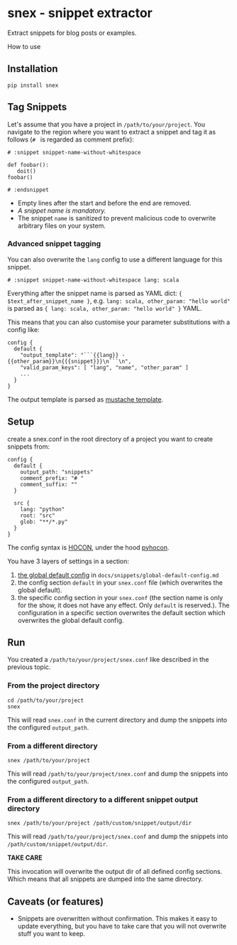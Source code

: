 # snex - snippet extractor

Extract snippets for blog posts or examples.

How to use

## Installation

    pip install snex

## Tag Snippets

Let's assume that you have a project in `/path/to/your/project`. You navigate to the
region where you want to extract a snippet and tag it as follows (`# ` is regarded as
comment prefix):

    # :snippet snippet-name-without-whitespace

    def foobar():
       doit()
    foobar()

    # :endsnippet

- Empty lines after the start and before the end are removed.
- _A snippet name is mandatory._
- The snippet `name` is sanitized to prevent malicious code to overwrite arbitrary files
  on your system.

### Advanced snippet tagging

You can also overwrite the `lang` config to use a different language for this snippet.

```
# :snippet snippet-name-without-whitespace lang: scala
```

Everything after the snippet name is parsed as YAML dict:
`{ $text_after_snippet_name }`, e.g. `lang: scala, other_param: "hello world"` is parsed as `{ lang: scala, other_param: "hello world" }` YAML.

This means that you can also customise your parameter substitutions with a config like:

```
config {
  default {
    "output_template": "```{{lang}} - {{other_param}}\n{{{snippet}}}\n```\n",
    "valid_param_keys": [ "lang", "name", "other_param" ]
    ...
  }
}
```

The output template is parsed as [mustache template](https://mustache.github.io/).

## Setup

create a snex.conf in the root directory of a project you want to create snippets from:

    config {
      default {
        output_path: "snippets"
        comment_prefix: "# "
        comment_suffix: ""
      }

      src {
        lang: "python"
        root: "src"
        glob: "**/*.py"
      }
    }

The config syntax is
[HOCON](https://github.com/typesafehub/config/blob/master/HOCON.md), under the hood
[pyhocon](https://github.com/chimpler/pyhocon).

You have 3 layers of settings in a section:

1.  [the global default config](docs/snippets/global-default-config.md) in
    `docs/snippets/global-default-config.md`
2.  the config section `default` in your `snex.conf` file (which overwrites the global
    default).
3.  the specific config section in your `snex.conf` (the section name is only for the
    show, it does not have any effect. Only `default` is reserved.). The configuration
    in a specific section overwrites the default section which overwrites the global
    default config.

## Run

You created a `/path/to/your/project/snex.conf` like described in the previous topic.

### From the project directory

    cd /path/to/your/project
    snex

This will read `snex.conf` in the current directory and dump the snippets into the
configured `output_path`.

### From a different directory

    snex /path/to/your/project

This will read `/path/to/your/project/snex.conf` and dump the snippets into the
configured `output_path`.

### From a different directory to a different snippet output directory

    snex /path/to/your/project /path/custom/snippet/output/dir

This will read `/path/to/your/project/snex.conf` and dump the snippets into
`/path/custom/snippet/output/dir`.

**TAKE CARE**

This invocation will overwrite the output dir of all defined config sections. Which
means that all snippets are dumped into the same directory.

## Caveats (or features)

- Snippets are overwritten without confirmation. This makes it easy to update
  everything, but you have to take care that you will not overwrite stuff you want to
  keep.
